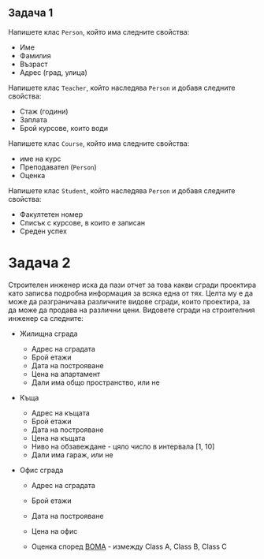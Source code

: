 ## Задача 1

Напишете клас `Person`, който има следните свойства:

- Име
- Фамилия
- Възраст
- Адрес (град, улица)

Напишете клас `Teacher`, който наследява `Person` и добавя следните свойства:

- Стаж (години)
- Заплата
- Брой курсове, които води

Напишете клас `Course`, който има следните свойства:

- име на курс
- Преподавател (`Person`)
- Оценка

Напишете клас `Student`, който наследява `Person` и добавя следните свойства:

- Факултетен номер
- Списък с курсове, в които е записан
- Среден успех

# Задача 2

Строителен инженер иска да пази отчет за това какви сгради проектира като записва подробна информация за всяка една от тях. Целта му е да може да разграничава различните видове сгради, които проектира, за да може да продава на различни цени. Видовете сгради на строителния инженер са следните:

- Жилищна сграда

  - Адрес на сградата
  - Брой етажи
  - Дата на построяване
  - Цена на апартамент
  - Дали има общо пространство, или не

- Къща

  - Адрес на къщата
  - Брой етажи
  - Дата на построяване
  - Цена на къщата
  - Ниво на обзавеждане - цяло число в интервала [1, 10]
  - Дали има гараж, или не

- Офис сграда

  - Адрес на сградата

  - Брой етажи

  - Дата на построяване

  - Цена на офис

  - Оценка според [BOMA](https://en.wikipedia.org/wiki/Building_Owners_and_Managers_Association) - измежду Class A, Class B, Class C

    
